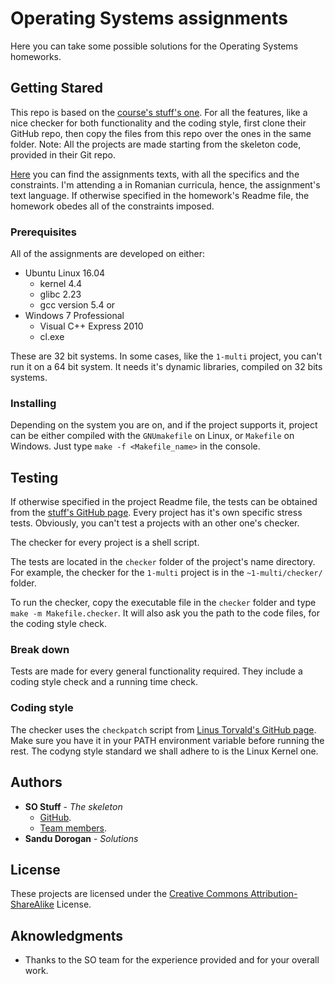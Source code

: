 # Operating Systems assignments
Here you can take some possible solutions for the Operating Systems homeworks.

## Getting Stared
This repo is based on the [course's stuff's one](https://github.com/systems-cs-pub-ro/so-assignments).
For all the features, like a nice checker for both functionality and the coding style, first clone their GitHub repo, then copy the files from this repo over the ones in the same folder.
Note: All the projects are made starting from the skeleton code, provided in their Git repo.

[Here](https://ocw.cs.pub.ro/courses/so) you can find the assignments texts, with all the specifics and the constraints. 
I'm attending a in Romanian curricula, hence, the assignment's text language.
If otherwise specified in the homework's Readme file, the homework obedes all of the constraints imposed. 

### Prerequisites
All of the assignments are developed on either:
* Ubuntu Linux 16.04
  - kernel 4.4
  - glibc 2.23
  - gcc version 5.4
or
* Windows 7 Professional
  - Visual C++ Express 2010
  - cl.exe

These are 32 bit systems. In some cases, like the ```1-multi``` project, you can't run it on a 64 bit system. It needs it's dynamic libraries, compiled on 32 bits systems.

### Installing
Depending on the system you are on, and if the project supports it, project can be either compiled with the 
```GNUmakefile``` on Linux, or ```Makefile``` on Windows. Just type ```make -f <Makefile_name>``` in the console.

## Testing
If otherwise specified in the project Readme file, the tests can be obtained from the [stuff's GitHub page](https://github.com/systems-cs-pub-ro/so-assignments). Every project has it's own specific stress tests. Obviously, you can't test a projects with an other one's checker. 

The checker for every project is a shell script.

The tests are located in the ```checker``` folder of the project's name directory.
For example, the checker for the ```1-multi``` project is in the ```~1-multi/checker/``` folder.

To run the checker, copy the executable file in the ```checker``` folder and type ```make -m Makefile.checker```. It will also ask you the path to the code files, for the coding style check.

### Break down
Tests are made for every general functionality required. 
They include a coding style check and a running time check.

### Coding style
The checker uses the ```checkpatch``` script from [Linus Torvald's GitHub page](https://github.com/torvalds/linux/blob/master/scripts/checkpatch.pl). Make sure you have it in your PATH environment variable before running the rest. 
The codyng style standard we shall adhere to is the Linux Kernel one.

## Authors
* **SO Stuff** - *The skeleton*
  - [GitHub](https://github.com/systems-cs-pub-ro/). 
  - [Team members](https://ocw.cs.pub.ro/courses/so).
* **Sandu Dorogan** - *Solutions*

## License
These projects are licensed under the [Creative Commons Attribution-ShareAlike](https://creativecommons.org/licenses/by-sa/3.0/) License.

## Aknowledgments 
* Thanks to the SO team for the experience provided and for your overall work.


